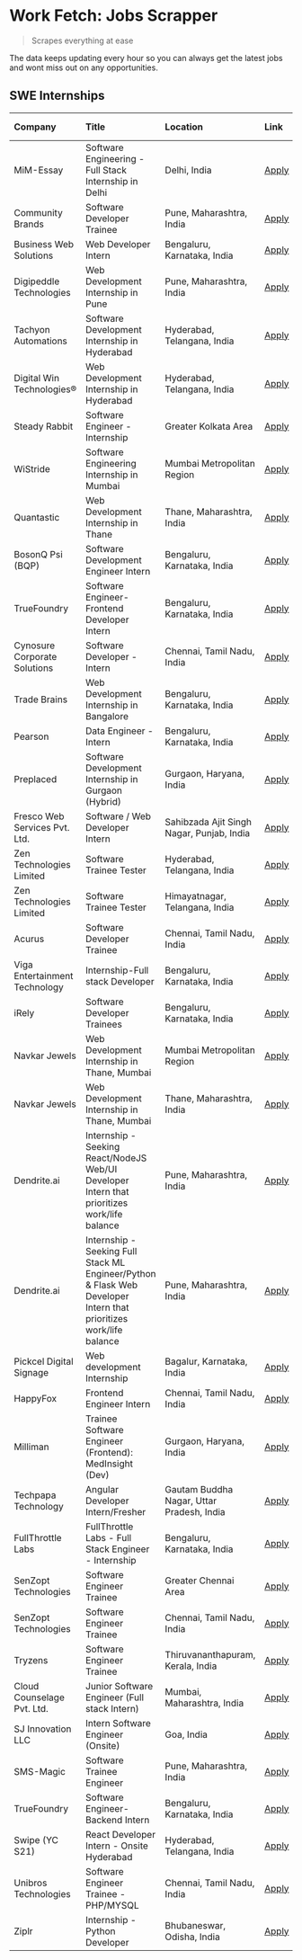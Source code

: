 # Work Fetch: Jobs Scrapper
> Scrapes everything at ease

The data keeps updating every hour so you can always get the latest jobs and wont miss out on any opportunities.

## SWE Internships
<!--START_SECTION:workfetch-->
| Company                       | Title                                                                                                              | Location                                  | Link                                                                                                                                                                                                                                                                                                                            | Date Posted   |
|:------------------------------|:-------------------------------------------------------------------------------------------------------------------|:------------------------------------------|:--------------------------------------------------------------------------------------------------------------------------------------------------------------------------------------------------------------------------------------------------------------------------------------------------------------------------------|:--------------|
| MiM-Essay                     | Software Engineering - Full Stack Internship in Delhi                                                              | Delhi, India                              | [Apply](https://in.linkedin.com/jobs/view/software-engineering-full-stack-internship-in-delhi-at-mim-essay-3901647332?position=24&pageNum=0&refId=31IaICtYMp4WnBM4MeAeWw%3D%3D&trackingId=14fbzJfIazBgBFuWOM3fWw%3D%3D&trk=public_jobs_jserp-result_search-card)                                                                | 2024-04-15    |
| Community Brands              | Software Developer Trainee                                                                                         | Pune, Maharashtra, India                  | [Apply](https://in.linkedin.com/jobs/view/software-developer-trainee-at-community-brands-3899630827?position=33&pageNum=0&refId=31IaICtYMp4WnBM4MeAeWw%3D%3D&trackingId=c7%2BOZa1vozFyaaMlvxtQ4A%3D%3D&trk=public_jobs_jserp-result_search-card)                                                                                | 2024-04-15    |
| Business Web Solutions        | Web Developer Intern                                                                                               | Bengaluru, Karnataka, India               | [Apply](https://in.linkedin.com/jobs/view/web-developer-intern-at-business-web-solutions-3897552404?position=19&pageNum=0&refId=31IaICtYMp4WnBM4MeAeWw%3D%3D&trackingId=SrRat84um6FQr%2F0ke%2BosUw%3D%3D&trk=public_jobs_jserp-result_search-card)                                                                              | 2024-04-13    |
| Digipeddle Technologies       | Web Development Internship in Pune                                                                                 | Pune, Maharashtra, India                  | [Apply](https://in.linkedin.com/jobs/view/web-development-internship-in-pune-at-digipeddle-technologies-3898605884?position=42&pageNum=0&refId=31IaICtYMp4WnBM4MeAeWw%3D%3D&trackingId=EJaASKq9Z9l%2FbdGlnHp4OA%3D%3D&trk=public_jobs_jserp-result_search-card)                                                                 | 2024-04-13    |
| Tachyon Automations           | Software Development Internship in Hyderabad                                                                       | Hyderabad, Telangana, India               | [Apply](https://in.linkedin.com/jobs/view/software-development-internship-in-hyderabad-at-tachyon-automations-3896969464?position=25&pageNum=0&refId=31IaICtYMp4WnBM4MeAeWw%3D%3D&trackingId=o3YkemP087n7ZdOHTwYsrA%3D%3D&trk=public_jobs_jserp-result_search-card)                                                             | 2024-04-12    |
| Digital Win Technologies®     | Web Development Internship in Hyderabad                                                                            | Hyderabad, Telangana, India               | [Apply](https://in.linkedin.com/jobs/view/web-development-internship-in-hyderabad-at-digital-win-technologies%C2%AE-3893193501?position=51&pageNum=0&refId=31IaICtYMp4WnBM4MeAeWw%3D%3D&trackingId=3gwIsBArxNRNM8GkL6elmA%3D%3D&trk=public_jobs_jserp-result_search-card)                                                       | 2024-04-10    |
| Steady Rabbit                 | Software Engineer - Internship                                                                                     | Greater Kolkata Area                      | [Apply](https://in.linkedin.com/jobs/view/software-engineer-internship-at-steady-rabbit-3885171077?position=5&pageNum=0&refId=31IaICtYMp4WnBM4MeAeWw%3D%3D&trackingId=5eTQHrpizaETS2RhlDgxog%3D%3D&trk=public_jobs_jserp-result_search-card)                                                                                    | 2024-04-08    |
| WiStride                      | Software Engineering Internship in Mumbai                                                                          | Mumbai Metropolitan Region                | [Apply](https://in.linkedin.com/jobs/view/software-engineering-internship-in-mumbai-at-wistride-3888218704?position=11&pageNum=0&refId=31IaICtYMp4WnBM4MeAeWw%3D%3D&trackingId=7O2TVkg8OHs7tiGWq0Ihxw%3D%3D&trk=public_jobs_jserp-result_search-card)                                                                           | 2024-04-08    |
| Quantastic                    | Web Development Internship in Thane                                                                                | Thane, Maharashtra, India                 | [Apply](https://in.linkedin.com/jobs/view/web-development-internship-in-thane-at-quantastic-3888221292?position=58&pageNum=0&refId=31IaICtYMp4WnBM4MeAeWw%3D%3D&trackingId=i7Px6XZs2BbKQiEOhdxLQw%3D%3D&trk=public_jobs_jserp-result_search-card)                                                                               | 2024-04-08    |
| BosonQ Psi (BQP)              | Software Development Engineer Intern                                                                               | Bengaluru, Karnataka, India               | [Apply](https://in.linkedin.com/jobs/view/software-development-engineer-intern-at-bosonq-psi-bqp-3888328596?position=23&pageNum=0&refId=31IaICtYMp4WnBM4MeAeWw%3D%3D&trackingId=eonXY7I5%2BEeeUZRkT8lTrg%3D%3D&trk=public_jobs_jserp-result_search-card)                                                                        | 2024-04-06    |
| TrueFoundry                   | Software Engineer- Frontend Developer Intern                                                                       | Bengaluru, Karnataka, India               | [Apply](https://in.linkedin.com/jobs/view/software-engineer-frontend-developer-intern-at-truefoundry-3887320206?position=14&pageNum=0&refId=31IaICtYMp4WnBM4MeAeWw%3D%3D&trackingId=2H6VdvG%2Fks4AyZMNRpAYBg%3D%3D&trk=public_jobs_jserp-result_search-card)                                                                    | 2024-04-05    |
| Cynosure Corporate Solutions  | Software Developer -Intern                                                                                         | Chennai, Tamil Nadu, India                | [Apply](https://in.linkedin.com/jobs/view/software-developer-intern-at-cynosure-corporate-solutions-3884767755?position=15&pageNum=0&refId=31IaICtYMp4WnBM4MeAeWw%3D%3D&trackingId=91HzCuCet8rf3N%2FoYpZyYw%3D%3D&trk=public_jobs_jserp-result_search-card)                                                                     | 2024-04-04    |
| Trade Brains                  | Web Development Internship in Bangalore                                                                            | Bengaluru, Karnataka, India               | [Apply](https://in.linkedin.com/jobs/view/web-development-internship-in-bangalore-at-trade-brains-3885739433?position=36&pageNum=0&refId=31IaICtYMp4WnBM4MeAeWw%3D%3D&trackingId=FM07pYCY9UyRYqBvdlqfTw%3D%3D&trk=public_jobs_jserp-result_search-card)                                                                         | 2024-04-04    |
| Pearson                       | Data Engineer - Intern                                                                                             | Bengaluru, Karnataka, India               | [Apply](https://in.linkedin.com/jobs/view/data-engineer-intern-at-pearson-3884561204?position=56&pageNum=0&refId=31IaICtYMp4WnBM4MeAeWw%3D%3D&trackingId=cT1Xw%2Bm%2BUj1g3iExa%2BxJxA%3D%3D&trk=public_jobs_jserp-result_search-card)                                                                                           | 2024-04-04    |
| Preplaced                     | Software Development Internship in Gurgaon (Hybrid)                                                                | Gurgaon, Haryana, India                   | [Apply](https://in.linkedin.com/jobs/view/software-development-internship-in-gurgaon-hybrid-at-preplaced-3880567870?position=17&pageNum=0&refId=31IaICtYMp4WnBM4MeAeWw%3D%3D&trackingId=wCz4EMyCjAczr0wuXUDa4A%3D%3D&trk=public_jobs_jserp-result_search-card)                                                                  | 2024-04-01    |
| Fresco Web Services Pvt. Ltd. | Software / Web Developer Intern                                                                                    | Sahibzada Ajit Singh Nagar, Punjab, India | [Apply](https://in.linkedin.com/jobs/view/software-web-developer-intern-at-fresco-web-services-pvt-ltd-3880552598?position=50&pageNum=0&refId=31IaICtYMp4WnBM4MeAeWw%3D%3D&trackingId=mpm%2B9tC0P%2FW7lx2qNbkpgg%3D%3D&trk=public_jobs_jserp-result_search-card)                                                                | 2024-04-01    |
| Zen Technologies Limited      | Software Trainee Tester                                                                                            | Hyderabad, Telangana, India               | [Apply](https://in.linkedin.com/jobs/view/software-trainee-tester-at-zen-technologies-limited-3872036112?position=10&pageNum=0&refId=31IaICtYMp4WnBM4MeAeWw%3D%3D&trackingId=OIQSU%2Bgy4YT2wjoyXD3P7Q%3D%3D&trk=public_jobs_jserp-result_search-card)                                                                           | 2024-03-27    |
| Zen Technologies Limited      | Software Trainee Tester                                                                                            | Himayatnagar, Telangana, India            | [Apply](https://in.linkedin.com/jobs/view/software-trainee-tester-at-zen-technologies-limited-3872100214?position=7&pageNum=0&refId=31IaICtYMp4WnBM4MeAeWw%3D%3D&trackingId=efn9zVFHioXNhoXA9FnTXw%3D%3D&trk=public_jobs_jserp-result_search-card)                                                                              | 2024-03-26    |
| Acurus                        | Software Developer Trainee                                                                                         | Chennai, Tamil Nadu, India                | [Apply](https://in.linkedin.com/jobs/view/software-developer-trainee-at-acurus-3871400616?position=16&pageNum=0&refId=31IaICtYMp4WnBM4MeAeWw%3D%3D&trackingId=emUyPait4Og3dAY9zbMv2w%3D%3D&trk=public_jobs_jserp-result_search-card)                                                                                            | 2024-03-26    |
| Viga Entertainment Technology | Internship-Full stack Developer                                                                                    | Bengaluru, Karnataka, India               | [Apply](https://in.linkedin.com/jobs/view/internship-full-stack-developer-at-viga-entertainment-technology-3870669789?position=20&pageNum=0&refId=31IaICtYMp4WnBM4MeAeWw%3D%3D&trackingId=Y7mYuEb1oHxnXiwYdS3Oug%3D%3D&trk=public_jobs_jserp-result_search-card)                                                                | 2024-03-25    |
| iRely                         | Software Developer Trainees                                                                                        | Bengaluru, Karnataka, India               | [Apply](https://in.linkedin.com/jobs/view/software-developer-trainees-at-irely-3860566039?position=2&pageNum=0&refId=31IaICtYMp4WnBM4MeAeWw%3D%3D&trackingId=VgG4%2FCc%2BHmZXsOZ9UDU1Ng%3D%3D&trk=public_jobs_jserp-result_search-card)                                                                                         | 2024-03-18    |
| Navkar Jewels                 | Web Development Internship in Thane, Mumbai                                                                        | Mumbai Metropolitan Region                | [Apply](https://in.linkedin.com/jobs/view/web-development-internship-in-thane-mumbai-at-navkar-jewels-3858080315?position=47&pageNum=0&refId=31IaICtYMp4WnBM4MeAeWw%3D%3D&trackingId=GPYy2VIfXnAshyafZARaMg%3D%3D&trk=public_jobs_jserp-result_search-card)                                                                     | 2024-03-15    |
| Navkar Jewels                 | Web Development Internship in Thane, Mumbai                                                                        | Thane, Maharashtra, India                 | [Apply](https://in.linkedin.com/jobs/view/web-development-internship-in-thane-mumbai-at-navkar-jewels-3858087224?position=53&pageNum=0&refId=31IaICtYMp4WnBM4MeAeWw%3D%3D&trackingId=cHax2GSc4RoyNtzjW%2BMjhA%3D%3D&trk=public_jobs_jserp-result_search-card)                                                                   | 2024-03-15    |
| Dendrite.ai                   | Internship - Seeking React/NodeJS Web/UI Developer Intern that prioritizes work/life balance                       | Pune, Maharashtra, India                  | [Apply](https://in.linkedin.com/jobs/view/internship-seeking-react-nodejs-web-ui-developer-intern-that-prioritizes-work-life-balance-at-dendrite-ai-3853583200?position=30&pageNum=0&refId=31IaICtYMp4WnBM4MeAeWw%3D%3D&trackingId=x3%2FeYNjM2a%2Bl7UcSPYTT8g%3D%3D&trk=public_jobs_jserp-result_search-card)                   | 2024-03-12    |
| Dendrite.ai                   | Internship - Seeking Full Stack ML Engineer/Python & Flask Web Developer Intern that prioritizes work/life balance | Pune, Maharashtra, India                  | [Apply](https://in.linkedin.com/jobs/view/internship-seeking-full-stack-ml-engineer-python-flask-web-developer-intern-that-prioritizes-work-life-balance-at-dendrite-ai-3853583202?position=57&pageNum=0&refId=31IaICtYMp4WnBM4MeAeWw%3D%3D&trackingId=RQug%2FeOLs0BOLdA2527klw%3D%3D&trk=public_jobs_jserp-result_search-card) | 2024-03-12    |
| Pickcel Digital Signage       | Web development Internship                                                                                         | Bagalur, Karnataka, India                 | [Apply](https://in.linkedin.com/jobs/view/web-development-internship-at-pickcel-digital-signage-3849506118?position=48&pageNum=0&refId=31IaICtYMp4WnBM4MeAeWw%3D%3D&trackingId=1zf7%2B7MaAd1g%2BfCPRkCLpQ%3D%3D&trk=public_jobs_jserp-result_search-card)                                                                       | 2024-03-08    |
| HappyFox                      | Frontend Engineer Intern                                                                                           | Chennai, Tamil Nadu, India                | [Apply](https://in.linkedin.com/jobs/view/frontend-engineer-intern-at-happyfox-3848357951?position=45&pageNum=0&refId=31IaICtYMp4WnBM4MeAeWw%3D%3D&trackingId=eDjxAHpbwHX2h7UnLNFE6A%3D%3D&trk=public_jobs_jserp-result_search-card)                                                                                            | 2024-03-07    |
| Milliman                      | Trainee Software Engineer (Frontend): MedInsight (Dev)                                                             | Gurgaon, Haryana, India                   | [Apply](https://in.linkedin.com/jobs/view/trainee-software-engineer-frontend-medinsight-dev-at-milliman-3792874280?position=9&pageNum=0&refId=31IaICtYMp4WnBM4MeAeWw%3D%3D&trackingId=KectwVIFQhZ8UWvHjoBhAQ%3D%3D&trk=public_jobs_jserp-result_search-card)                                                                    | 2024-03-01    |
| Techpapa Technology           | Angular Developer Intern/Fresher                                                                                   | Gautam Buddha Nagar, Uttar Pradesh, India | [Apply](https://in.linkedin.com/jobs/view/angular-developer-intern-fresher-at-techpapa-technology-3834305862?position=52&pageNum=0&refId=31IaICtYMp4WnBM4MeAeWw%3D%3D&trackingId=F8VK3x5hjaq3J6VNpLIfGA%3D%3D&trk=public_jobs_jserp-result_search-card)                                                                         | 2024-02-20    |
| FullThrottle Labs             | FullThrottle Labs - Full Stack Engineer - Internship                                                               | Bengaluru, Karnataka, India               | [Apply](https://in.linkedin.com/jobs/view/fullthrottle-labs-full-stack-engineer-internship-at-fullthrottle-labs-3829636016?position=49&pageNum=0&refId=31IaICtYMp4WnBM4MeAeWw%3D%3D&trackingId=npbZ2K1i5LC30gN08XAv4A%3D%3D&trk=public_jobs_jserp-result_search-card)                                                           | 2024-02-17    |
| SenZopt Technologies          | Software Engineer Trainee                                                                                          | Greater Chennai Area                      | [Apply](https://in.linkedin.com/jobs/view/software-engineer-trainee-at-senzopt-technologies-3827688781?position=29&pageNum=0&refId=31IaICtYMp4WnBM4MeAeWw%3D%3D&trackingId=qqX48vBCAUosmreZhiSLAg%3D%3D&trk=public_jobs_jserp-result_search-card)                                                                               | 2024-02-12    |
| SenZopt Technologies          | Software Engineer Trainee                                                                                          | Chennai, Tamil Nadu, India                | [Apply](https://in.linkedin.com/jobs/view/software-engineer-trainee-at-senzopt-technologies-3827686880?position=46&pageNum=0&refId=31IaICtYMp4WnBM4MeAeWw%3D%3D&trackingId=gYw8vBn5b%2BQa%2BgSM91Zxgw%3D%3D&trk=public_jobs_jserp-result_search-card)                                                                           | 2024-02-12    |
| Tryzens                       | Software Engineer Trainee                                                                                          | Thiruvananthapuram, Kerala, India         | [Apply](https://in.linkedin.com/jobs/view/software-engineer-trainee-at-tryzens-3809363491?position=31&pageNum=0&refId=31IaICtYMp4WnBM4MeAeWw%3D%3D&trackingId=SGVOr1DRiQDdmV7AEjAacg%3D%3D&trk=public_jobs_jserp-result_search-card)                                                                                            | 2024-01-18    |
| Cloud Counselage Pvt. Ltd.    | Junior Software Engineer (Full stack Intern)                                                                       | Mumbai, Maharashtra, India                | [Apply](https://in.linkedin.com/jobs/view/junior-software-engineer-full-stack-intern-at-cloud-counselage-pvt-ltd-3803132814?position=22&pageNum=0&refId=31IaICtYMp4WnBM4MeAeWw%3D%3D&trackingId=hEMF70ZieuAkj9zUeSt4KQ%3D%3D&trk=public_jobs_jserp-result_search-card)                                                          | 2024-01-11    |
| SJ Innovation LLC             | Intern Software Engineer (Onsite)                                                                                  | Goa, India                                | [Apply](https://in.linkedin.com/jobs/view/intern-software-engineer-onsite-at-sj-innovation-llc-3799959011?position=39&pageNum=0&refId=31IaICtYMp4WnBM4MeAeWw%3D%3D&trackingId=QKdVhePcmHIdjVDPSWmVIw%3D%3D&trk=public_jobs_jserp-result_search-card)                                                                            | 2024-01-11    |
| SMS-Magic                     | Software Trainee Engineer                                                                                          | Pune, Maharashtra, India                  | [Apply](https://in.linkedin.com/jobs/view/software-trainee-engineer-at-sms-magic-3761409781?position=27&pageNum=0&refId=31IaICtYMp4WnBM4MeAeWw%3D%3D&trackingId=ayWYl2KWQiZ%2BTsytKx6XLA%3D%3D&trk=public_jobs_jserp-result_search-card)                                                                                        | 2023-11-16    |
| TrueFoundry                   | Software Engineer-Backend Intern                                                                                   | Bengaluru, Karnataka, India               | [Apply](https://in.linkedin.com/jobs/view/software-engineer-backend-intern-at-truefoundry-3779508170?position=28&pageNum=0&refId=31IaICtYMp4WnBM4MeAeWw%3D%3D&trackingId=ekVQesbYAWyCGSwhxejfQA%3D%3D&trk=public_jobs_jserp-result_search-card)                                                                                 | 2023-11-10    |
| Swipe (YC S21)                | React Developer Intern - Onsite Hyderabad                                                                          | Hyderabad, Telangana, India               | [Apply](https://in.linkedin.com/jobs/view/react-developer-intern-onsite-hyderabad-at-swipe-yc-s21-3737600089?position=34&pageNum=0&refId=31IaICtYMp4WnBM4MeAeWw%3D%3D&trackingId=ao9CEjPeXJ0Cxq7JXv6MiA%3D%3D&trk=public_jobs_jserp-result_search-card)                                                                         | 2023-10-13    |
| Unibros Technologies          | Software Engineer Trainee - PHP/MYSQL                                                                              | Chennai, Tamil Nadu, India                | [Apply](https://in.linkedin.com/jobs/view/software-engineer-trainee-php-mysql-at-unibros-technologies-3656599241?position=32&pageNum=0&refId=31IaICtYMp4WnBM4MeAeWw%3D%3D&trackingId=6Jr022y3BHhoJDCYngz8gA%3D%3D&trk=public_jobs_jserp-result_search-card)                                                                     | 2023-06-12    |
| Ziplr                         | Internship - Python Developer                                                                                      | Bhubaneswar, Odisha, India                | [Apply](https://in.linkedin.com/jobs/view/internship-python-developer-at-ziplr-3645677592?position=55&pageNum=0&refId=31IaICtYMp4WnBM4MeAeWw%3D%3D&trackingId=FzmSB8ea8oOAJE%2BQeaBW5A%3D%3D&trk=public_jobs_jserp-result_search-card)                                                                                          | 2023-06-02    |
<!--END_SECTION:workfetch-->
